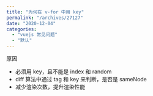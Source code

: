 ```yaml
---
title: "为何在 v-for 中用 key"
permalink: "/archives/27127"
date: "2020-12-04"
categories: 
  - "vuejs 常见问题"
  - "默认"
---
```


原因

- 必须用 key，且不能是 index 和 random
- diff 算法中通过 tag 和 key 来判断，是否是 sameNode
- 减少渲染次数，提升渲染性能
